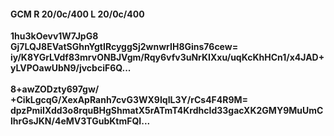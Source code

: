 #### GCM R 20/0c/400 L 20/0c/400
**1hu3kOevv1W7JpG8**<br/>**Gj7LQJ8EVatSGhnYgtIRcyggSj2wnwrIH8Gins76cew=**<br/>**iy/K8YGrLVdf83mrvONBJVgm/Rqy6vfv3uNrKIXxu/uqKcKhHCn1/x4JAD+yLVPOawUbN9/jvcbciF6Q...**<br/><br/>
**8+awZODzty697gw/**<br/>**+CikLgcqG/XexApRanh7cvG3WX9IqIL3Y/rCs4F4R9M=**<br/>**dpzPmiIXdd3o8rquBHgShmatX5rATmT4KrdhcId33gacXK2GMY9MuUmClhrGsJKN/4eMV3TGubKtmFQI...**